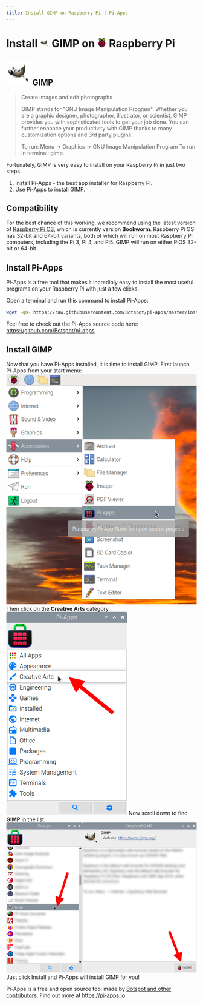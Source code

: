 ```yaml
---
title: Install GIMP on Raspberry Pi | Pi-Apps
---
```

<div class="simple-install-content content">

# Install <img src="/img/app-icons/GIMP/icon-64.png" height=24> GIMP on <img src=/img/other-icons/raspberrypi-icon.svg height=24> Raspberry Pi

## <img src="/img/app-icons/GIMP/icon-64.png"> GIMP
> Create images and edit photographs
> 
> GIMP stands for "GNU Image Manipulation Program".
> Whether you are a graphic designer, photographer, illustrator, or scientist, GIMP provides you with sophisticated tools to get your job done. You can further enhance your productivity with GIMP thanks to many customization options and 3rd party plugins.
> 
> To run: Menu -> Graphics -> GNU Image Manipulation Program
> To run in terminal: gimp

Fortunately, GIMP is very easy to install on your Raspberry Pi in just two steps.
1. Install Pi-Apps - the best app installer for Raspberry Pi.
2. Use Pi-Apps to install GIMP.
</div>
<div class="simple-install-content content">

## Compatibility
For the best chance of this working, we recommend using the latest version of [Raspberry Pi OS](https://www.raspberrypi.com/software/), which is currently version **Bookworm**.
Raspberry Pi OS has 32-bit and 64-bit variants, both of which will run on most Raspberry Pi computers, including the Pi 3, Pi 4, and Pi5.
GIMP will run on either PiOS 32-bit or 64-bit.
</div>
<div class="simple-install-content content">

## Install Pi-Apps

Pi-Apps is a free tool that makes it incredibly easy to install the most useful programs on your Raspberry Pi with just a few clicks.

Open a terminal and run this command to install Pi-Apps:
```bash
wget -qO- https://raw.githubusercontent.com/Botspot/pi-apps/master/install | bash
```
Feel free to check out the Pi-Apps source code here: https://github.com/Botspot/pi-apps
</div>
<div class="simple-install-content content">

## Install GIMP

Now that you have Pi-Apps installed, it is time to install GIMP.
First launch Pi-Apps from your start menu:
<img src="/img/start-menu.png">
Then click on the <b>Creative Arts</b> category.
<img src="/img/category-selections/Creative Arts.png">
Now scroll down to find <b>GIMP</b> in the list.
<img src="/img/app-icons/GIMP/app-selection.png">
Just click Install and Pi-Apps will install GIMP for you!
</div>
<div class="simple-install-content content">

Pi-Apps is a free and open source tool made by [Botspot and other contributors](/about/#contributors). Find out more at https://pi-apps.io
</div>
